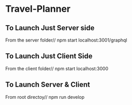 # Travel-Planner

## To Launch Just Server side
From the server folder// npm start  localhost:3001/graphql

## To Launch Just Client Side
From the client folder// npm start localhost:3000 

## To Launch Server & Client
From root directoy// npm run develop 